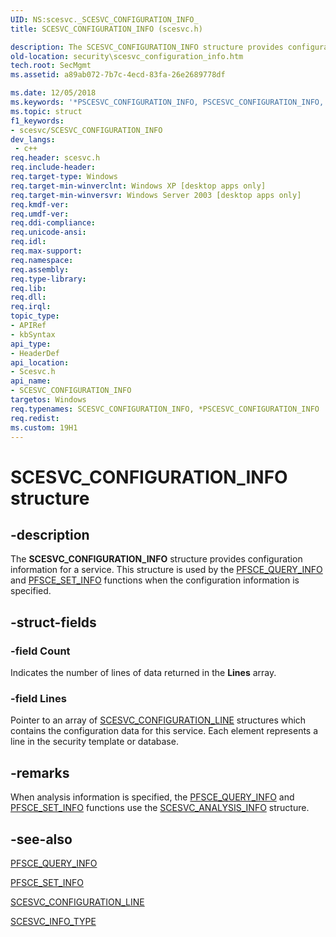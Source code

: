 ```yaml
---
UID: NS:scesvc._SCESVC_CONFIGURATION_INFO_
title: SCESVC_CONFIGURATION_INFO (scesvc.h)

description: The SCESVC_CONFIGURATION_INFO structure provides configuration information for a service. This structure is used by the PFSCE_QUERY_INFO and PFSCE_SET_INFO functions when the configuration information is specified.
old-location: security\scesvc_configuration_info.htm
tech.root: SecMgmt
ms.assetid: a89ab072-7b7c-4ecd-83fa-26e2689778df

ms.date: 12/05/2018
ms.keywords: '*PSCESVC_CONFIGURATION_INFO, PSCESVC_CONFIGURATION_INFO, PSCESVC_CONFIGURATION_INFO structure pointer [Security], SCESVC_CONFIGURATION_INFO, SCESVC_CONFIGURATION_INFO structure [Security], _config_scesvc_configuration_info, scesvc/PSCESVC_CONFIGURATION_INFO, scesvc/SCESVC_CONFIGURATION_INFO, security.scesvc_configuration_info'
ms.topic: struct
f1_keywords:
- scesvc/SCESVC_CONFIGURATION_INFO
dev_langs:
 - c++
req.header: scesvc.h
req.include-header: 
req.target-type: Windows
req.target-min-winverclnt: Windows XP [desktop apps only]
req.target-min-winversvr: Windows Server 2003 [desktop apps only]
req.kmdf-ver: 
req.umdf-ver: 
req.ddi-compliance: 
req.unicode-ansi: 
req.idl: 
req.max-support: 
req.namespace: 
req.assembly: 
req.type-library: 
req.lib: 
req.dll: 
req.irql: 
topic_type:
- APIRef
- kbSyntax
api_type:
- HeaderDef
api_location:
- Scesvc.h
api_name:
- SCESVC_CONFIGURATION_INFO
targetos: Windows
req.typenames: SCESVC_CONFIGURATION_INFO, *PSCESVC_CONFIGURATION_INFO
req.redist: 
ms.custom: 19H1
---
```


# SCESVC_CONFIGURATION_INFO structure


## -description


The <b>SCESVC_CONFIGURATION_INFO</b> structure provides configuration information for a service. This structure is used by the 
<a href="https://docs.microsoft.com/windows/desktop/api/scesvc/nc-scesvc-pfsce_query_info">PFSCE_QUERY_INFO</a> and 
<a href="https://docs.microsoft.com/windows/desktop/api/scesvc/nc-scesvc-pfsce_set_info">PFSCE_SET_INFO</a> functions when the configuration information is specified.


## -struct-fields




### -field Count

Indicates the number of lines of data returned in the <b>Lines</b> array.


### -field Lines

Pointer to an array of 
<a href="https://docs.microsoft.com/windows/win32/api/scesvc/ns-scesvc-scesvc_configuration_line">SCESVC_CONFIGURATION_LINE</a> structures which contains the configuration data for this service. Each element represents a line in the security template or database.


## -remarks



When analysis information is specified, the 
<a href="https://docs.microsoft.com/windows/desktop/api/scesvc/nc-scesvc-pfsce_query_info">PFSCE_QUERY_INFO</a> and 
<a href="https://docs.microsoft.com/windows/desktop/api/scesvc/nc-scesvc-pfsce_set_info">PFSCE_SET_INFO</a> functions use the 
<a href="https://docs.microsoft.com/windows/win32/api/scesvc/ns-scesvc-scesvc_analysis_info">SCESVC_ANALYSIS_INFO</a> structure.




## -see-also




<a href="https://docs.microsoft.com/windows/desktop/api/scesvc/nc-scesvc-pfsce_query_info">PFSCE_QUERY_INFO</a>



<a href="https://docs.microsoft.com/windows/desktop/api/scesvc/nc-scesvc-pfsce_set_info">PFSCE_SET_INFO</a>



<a href="https://docs.microsoft.com/windows/win32/api/scesvc/ns-scesvc-scesvc_configuration_line">SCESVC_CONFIGURATION_LINE</a>



<a href="https://docs.microsoft.com/windows/desktop/api/scesvc/ne-scesvc-scesvc_info_type">SCESVC_INFO_TYPE</a>
 

 

